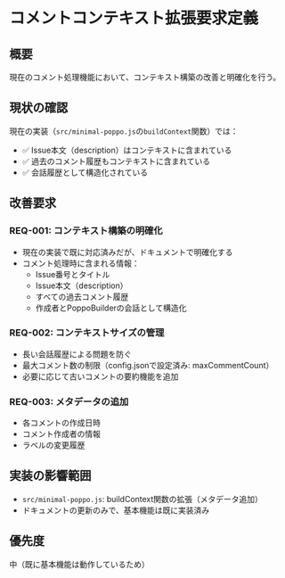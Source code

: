 # コメントコンテキスト拡張要求定義

## 概要
現在のコメント処理機能において、コンテキスト構築の改善と明確化を行う。

## 現状の確認
現在の実装（`src/minimal-poppo.js`の`buildContext`関数）では：
- ✅ Issue本文（description）はコンテキストに含まれている
- ✅ 過去のコメント履歴もコンテキストに含まれている
- ✅ 会話履歴として構造化されている

## 改善要求

### REQ-001: コンテキスト構築の明確化
- 現在の実装で既に対応済みだが、ドキュメントで明確化する
- コメント処理時に含まれる情報：
  - Issue番号とタイトル
  - Issue本文（description）
  - すべての過去コメント履歴
  - 作成者とPoppoBuilderの会話として構造化

### REQ-002: コンテキストサイズの管理
- 長い会話履歴による問題を防ぐ
- 最大コメント数の制限（config.jsonで設定済み: maxCommentCount）
- 必要に応じて古いコメントの要約機能を追加

### REQ-003: メタデータの追加
- 各コメントの作成日時
- コメント作成者の情報
- ラベルの変更履歴

## 実装の影響範囲
- `src/minimal-poppo.js`: buildContext関数の拡張（メタデータ追加）
- ドキュメントの更新のみで、基本機能は既に実装済み

## 優先度
中（既に基本機能は動作しているため）